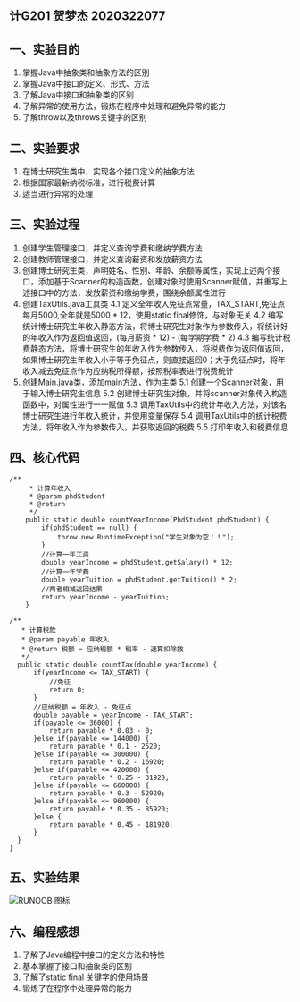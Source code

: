 ## 计G201  贺梦杰  2020322077 
## 一、实验目的 
1. 掌握Java中抽象类和抽象方法的区别 
2. 掌握Java中接口的定义、形式、方法 
3. 了解Java中接口和抽象类的区别 
4. 了解异常的使用方法，锻炼在程序中处理和避免异常的能力 
5. 了解throw以及throws关键字的区别 
## 二、实验要求 
1. 在博士研究生类中，实现各个接口定义的抽象方法 
2. 根据国家最新纳税标准，进行税费计算 
3. 适当进行异常的处理 
## 三、实验过程 
1. 创建学生管理接口，并定义查询学费和缴纳学费方法 
2. 创建教师管理接口，并定义查询薪资和发放薪资方法  
3. 创建博士研究生类，声明姓名、性别、年龄、余额等属性，实现上述两个接口，添加基于Scanner的构造函数，创建对象时使用Scanner赋值，并重写上述接口中的方法，发放薪资和缴纳学费，围绕余额属性进行 
4. 创建TaxUtils.java工具类 
 4.1 定义全年收入免征点常量，TAX_START,免征点每月5000,全年就是5000 * 12，使用static final修饰，与对象无关 
 4.2 编写统计博士研究生年收入静态方法，将博士研究生对象作为参数传入，将统计好的年收入作为返回值返回，(每月薪资 * 12) - (每学期学费 * 2) 
 4.3 编写统计税费静态方法，将博士研究生的年收入作为参数传入，将税费作为返回值返回，如果博士研究生年收入小于等于免征点，则直接返回0；大于免征点时，将年收入减去免征点作为应纳税所得额，按照税率表进行税费统计 
5. 创建Main.java类，添加main方法，作为主类 
 5.1 创建一个Scanner对象，用于输入博士研究生信息 
 5.2 创建博士研究生对象，并将scanner对象传入构造函数中，对属性进行一一赋值 
 5.3 调用TaxUtils中的统计年收入方法，对该名博士研究生进行年收入统计，并使用变量保存 
 5.4 调用TaxUtils中的统计税费方法，将年收入作为参数传入，并获取返回的税费 
 5.5 打印年收入和税费信息 
## 四、核心代码
``` 
/**
	 * 计算年收入
	 * @param phdStudent
	 * @return
	 */
	public static double countYearIncome(PhdStudent phdStudent) {
		if(phdStudent == null) {
			throw new RuntimeException("学生对象为空！！");
		}
		//计算一年工资
		double yearIncome = phdStudent.getSalary() * 12;
		//计算一年学费
		double yearTuition = phdStudent.getTuition() * 2;
		//两者相减返回结果
		return yearIncome - yearTuition;
	}
  ```
  ```
  /**
	 * 计算税款
	 * @param payable 年收入
	 * @return 税额 = 应纳税额 * 税率 - 速算扣除数
	 */
	public static double countTax(double yearIncome) {
		if(yearIncome <= TAX_START) {
			//免征 
			return 0;
		}
		//应纳税额 = 年收入 - 免征点
		double payable = yearIncome - TAX_START;
		if(payable <= 36000) {
			return payable * 0.03 - 0;
		}else if(payable <= 144000) {
			return payable * 0.1 - 2520;
		}else if(payable <= 300000) {
			return payable * 0.2 - 16920;
		}else if(payable <= 420000) {
			return payable * 0.25 - 31920;
		}else if(payable <= 660000) {
			return payable * 0.3 - 52920;
		}else if(payable <= 960000) {
			return payable * 0.35 - 85920;
		}else {
			return payable * 0.45 - 181920;
		}
	}
}
``` 
## 五、实验结果 
![RUNOOB 图标](https://p.qlogo.cn/qqmail_head/PiajxSqBRaELcQnCatfx2OLUmQn1DXyeeRKsMHV0FjdVJpZE6t5JkibKN2QXD3dTXib2hUYffG4g58/0)  
## 六、编程感想  
1. 了解了Java编程中接口的定义方法和特性  
2. 基本掌握了接口和抽象类的区别 
3. 了解了static final 关键字的使用场景 
4. 锻炼了在程序中处理异常的能力
